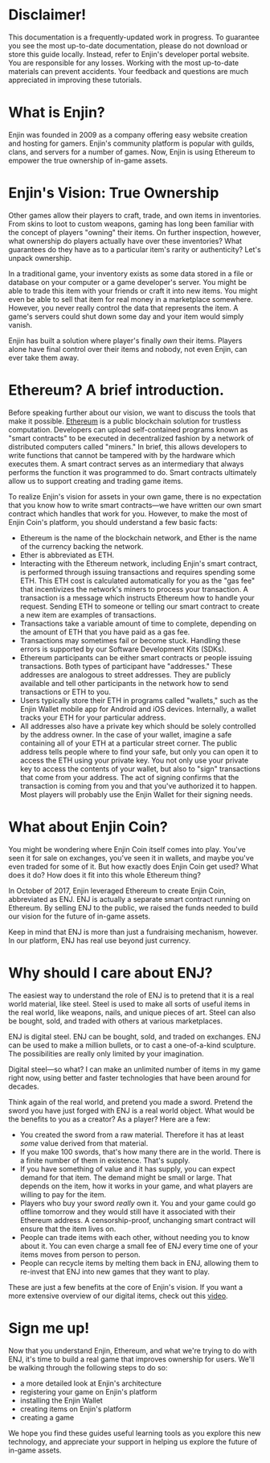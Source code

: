 # Disclaimer!

This documentation is a frequently-updated work in progress. To guarantee you see the most up-to-date documentation, please do not download or store this guide locally. Instead, refer to Enjin's developer portal website. You are responsible for any losses. Working with the most up-to-date materials can prevent accidents. Your feedback and questions are much appreciated in improving these tutorials.

# What is Enjin?

Enjin was founded in 2009 as a company offering easy website creation and hosting for gamers. Enjin's community platform is popular with guilds, clans, and servers for a number of games. Now, Enjin is using Ethereum to empower the true ownership of in-game assets.

# Enjin's Vision: True Ownership

Other games allow their players to craft, trade, and own items in inventories. From skins to loot to custom weapons, gaming has long been familiar with the concept of players "owning" their items. On further inspection, however, what ownership do players actually have over these inventories? What guarantees do they have as to a particular item's rarity or authenticity? Let's unpack ownership.

In a traditional game, your inventory exists as some data stored in a file or database on your computer or a game developer's server. You might be able to trade this item with your friends or craft it into new items. You might even be able to sell that item for real money in a marketplace somewhere. However, you never really control the data that represents the item. A game's servers could shut down some day and your item would simply vanish.

Enjin has built a solution where player's finally _own_ their items. Players alone have final control over their items and nobody, not even Enjin, can ever take them away.

# Ethereum? A brief introduction.

Before speaking further about our vision, we want to discuss the tools that make it possible. [Ethereum](https://en.wikipedia.org/wiki/Ethereum) is a public blockchain solution for trustless computation. Developers can upload self-contained programs known as "smart contracts" to be executed in decentralized fashion by a network of distributed computers called "miners." In brief, this allows developers to write functions that cannot be tampered with by the hardware which executes them. A smart contract serves as an intermediary that always performs the function it was programmed to do. Smart contracts ultimately allow us to support creating and trading game items.

To realize Enjin's vision for assets in your own game, there is no expectation that you know how to write smart contracts&mdash;we have written our own smart contract which handles that work for you. However, to make the most of Enjin Coin's platform, you should understand a few basic facts:
- Ethereum is the name of the blockchain network, and Ether is the name of the currency backing the network.
- Ether is abbreviated as ETH.
- Interacting with the Ethereum network, including Enjin's smart contract, is performed through issuing transactions and requires spending some ETH. This ETH cost is calculated automatically for you as the "gas fee" that incentivizes the network's miners to process your transaction. A transaction is a message which instructs Ethereum how to handle your request. Sending ETH to someone or telling our smart contract to create a new item are examples of transactions.
- Transactions take a variable amount of time to complete, depending on the amount of ETH that you have paid as a gas fee.
- Transactions may sometimes fail or become stuck. Handling these errors is supported by our Software Development Kits (SDKs).
- Ethereum participants can be either smart contracts or people issuing transactions. Both types of participant have "addresses." These addresses are analogous to street addresses. They are publicly available and tell other participants in the network how to send transactions or ETH to you.
- Users typically store their ETH in programs called "wallets," such as the Enjin Wallet mobile app for Android and iOS devices. Internally, a wallet tracks your ETH for your particular address.
- All addresses also have a private key which should be solely controlled by the address owner. In the case of your wallet, imagine a safe containing all of your ETH at a particular street corner. The public address tells people where to find your safe, but only you can open it to access the ETH using your private key. You not only use your private key to access the contents of your wallet, but also to "sign" transactions that come from your address. The act of signing confirms that the transaction is coming from you and that you've authorized it to happen. Most players will probably use the Enjin Wallet for their signing needs.

# What about Enjin Coin?

You might be wondering where Enjin Coin itself comes into play. You've seen it for sale on exchanges, you've seen it in wallets, and maybe you've even traded for some of it. But how exactly does Enjin Coin get used? What does it do? How does it fit into this whole Ethereum thing?

In October of 2017, Enjin leveraged Ethereum to create Enjin Coin, abbreviated as ENJ. ENJ is actually a separate smart contract running on Ethereum. By selling ENJ to the public, we raised the funds needed to build our vision for the future of in-game assets.

Keep in mind that ENJ is more than just a fundraising mechanism, however. In our platform, ENJ has real use beyond just currency.

# Why should I care about ENJ?

The easiest way to understand the role of ENJ is to pretend that it is a real world material, like steel. Steel is used to make all sorts of useful items in the real world, like weapons, nails, and unique pieces of art. Steel can also be bought, sold, and traded with others at various marketplaces.

ENJ is digital steel. ENJ can be bought, sold, and traded on exchanges. ENJ can be used to make a million bullets, or to cast a one-of-a-kind sculpture. The possibilities are really only limited by your imagination.

Digital steel&mdash;so what? I can make an unlimited number of items in my game right now, using better and faster technologies that have been around for decades.

Think again of the real world, and pretend you made a sword. Pretend the sword you have just forged with ENJ is a real world object. What would be the benefits to you as a creator? As a player? Here are a few:

- You created the sword from a raw material. Therefore it has at least _some_ value derived from that material.
- If you make 100 swords, that's how many there are in the world. There is a finite number of them in existence. That's supply.
- If you have something of value and it has supply, you can expect demand for that item. The demand might be small or large. That depends on the item, how it works in your game, and what players are willing to pay for the item.
- Players who buy your sword _really_ own it. You and your game could go offline tomorrow and they would still have it associated with their Ethereum address. A censorship-proof, unchanging smart contract will ensure that the item lives on.
- People can trade items with each other, without needing you to know about it. You can even charge a small fee of ENJ every time one of your items moves from person to person.
- People can recycle items by melting them back in ENJ, allowing them to re-invest that ENJ into new games that they want to play.

These are just a few benefits at the core of Enjin's vision. If you want a more extensive overview of our digital items, check out this [video](https://www.youtube.com/watch?v=7KLpNU6wXEM).

# Sign me up!

Now that you understand Enjin, Ethereum, and what we're trying to do with ENJ, it's time to build a real game that improves ownership for users. We'll be walking through the following steps to do so:
- a more detailed look at Enjin's architecture
- registering your game on Enjin's platform
- installing the Enjin Wallet
- creating items on Enjin's platform
- creating a game

We hope you find these guides useful learning tools as you explore this new technology, and appreciate your support in helping us explore the future of in-game assets.
